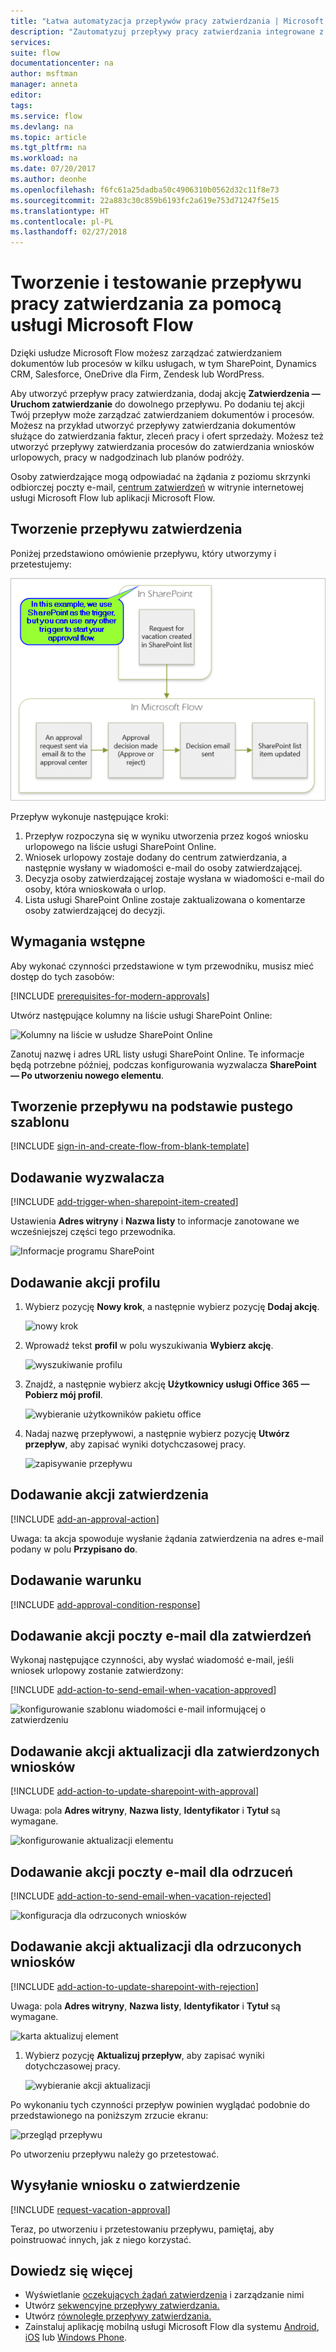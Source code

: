 ```yaml
---
title: "Łatwa automatyzacja przepływów pracy zatwierdzania | Microsoft Docs"
description: "Zautomatyzuj przepływy pracy zatwierdzania integrowane z usługami SharePoint, Dynamics CRM, Salesforce, OneDrive dla Firm, Zendesk lub WordPress."
services: 
suite: flow
documentationcenter: na
author: msftman
manager: anneta
editor: 
tags: 
ms.service: flow
ms.devlang: na
ms.topic: article
ms.tgt_pltfrm: na
ms.workload: na
ms.date: 07/20/2017
ms.author: deonhe
ms.openlocfilehash: f6fc61a25dadba50c4906310b0562d32c11f8e73
ms.sourcegitcommit: 22a883c30c859b6193fc2a619e753d71247f5e15
ms.translationtype: HT
ms.contentlocale: pl-PL
ms.lasthandoff: 02/27/2018
---
```

# <a name="create-and-test-an-approval-workflow-with-microsoft-flow"></a>Tworzenie i testowanie przepływu pracy zatwierdzania za pomocą usługi Microsoft Flow
Dzięki usłudze Microsoft Flow możesz zarządzać zatwierdzaniem dokumentów lub procesów w kilku usługach, w tym SharePoint, Dynamics CRM, Salesforce, OneDrive dla Firm, Zendesk lub WordPress.

Aby utworzyć przepływ pracy zatwierdzania, dodaj akcję **Zatwierdzenia — Uruchom zatwierdzanie** do dowolnego przepływu. Po dodaniu tej akcji Twój przepływ może zarządzać zatwierdzaniem dokumentów i procesów. Możesz na przykład utworzyć przepływy zatwierdzania dokumentów służące do zatwierdzania faktur, zleceń pracy i ofert sprzedaży. Możesz też utworzyć przepływy zatwierdzania procesów do zatwierdzania wniosków urlopowych, pracy w nadgodzinach lub planów podróży.

Osoby zatwierdzające mogą odpowiadać na żądania z poziomu skrzynki odbiorczej poczty e-mail, [centrum zatwierdzeń](https://flow.microsoft.com/manage/approvals/received/) w witrynie internetowej usługi Microsoft Flow lub aplikacji Microsoft Flow.

## <a name="create-an-approval-flow"></a>Tworzenie przepływu zatwierdzenia
Poniżej przedstawiono omówienie przepływu, który utworzymy i przetestujemy:

   ![przegląd przepływu](./media/modern-approvals/create-flow-overview.png)

Przepływ wykonuje następujące kroki:

1. Przepływ rozpoczyna się w wyniku utworzenia przez kogoś wniosku urlopowego na liście usługi SharePoint Online.
2. Wniosek urlopowy zostaje dodany do centrum zatwierdzania, a następnie wysłany w wiadomości e-mail do osoby zatwierdzającej.
3. Decyzja osoby zatwierdzającej zostaje wysłana w wiadomości e-mail do osoby, która wnioskowała o urlop.
4. Lista usługi SharePoint Online zostaje zaktualizowana o komentarze osoby zatwierdzającej do decyzji.

## <a name="prerequisites"></a>Wymagania wstępne
Aby wykonać czynności przedstawione w tym przewodniku, musisz mieć dostęp do tych zasobów:

[!INCLUDE [prerequisites-for-modern-approvals](includes/prerequisites-for-modern-approvals.md)]

Utwórz następujące kolumny na liście usługi SharePoint Online:

   ![Kolumny na liście w usłudze SharePoint Online](./media/modern-approvals/sharepoint-list-fields.png)

Zanotuj nazwę i adres URL listy usługi SharePoint Online. Te informacje będą potrzebne później, podczas konfigurowania wyzwalacza **SharePoint — Po utworzeniu nowego elementu**.

## <a name="create-your-flow-from-the-blank-template"></a>Tworzenie przepływu na podstawie pustego szablonu
[!INCLUDE [sign-in-and-create-flow-from-blank-template](includes/sign-in-and-create-flow-from-blank-template.md)]

## <a name="add-a-trigger"></a>Dodawanie wyzwalacza
[!INCLUDE [add-trigger-when-sharepoint-item-created](includes/add-trigger-when-sharepoint-item-created.md)]

Ustawienia **Adres witryny** i **Nazwa listy** to informacje zanotowane we wcześniejszej części tego przewodnika.

![Informacje programu SharePoint](./media/modern-approvals/select-sharepoint-site-info.png)

## <a name="add-a-profile-action"></a>Dodawanie akcji profilu
1. Wybierz pozycję **Nowy krok**, a następnie wybierz pozycję **Dodaj akcję**.
   
    ![nowy krok](./media/modern-approvals/select-sharepoint-add-action.png)
2. Wprowadź tekst **profil** w polu wyszukiwania **Wybierz akcję**.
   
    ![wyszukiwanie profilu](./media/modern-approvals/search-for-profile.png)
3. Znajdź, a następnie wybierz akcję **Użytkownicy usługi Office 365 — Pobierz mój profil**.
   
    ![wybieranie użytkowników pakietu office](./media/modern-approvals/select-my-profile.png)
4. Nadaj nazwę przepływowi, a następnie wybierz pozycję **Utwórz przepływ**, aby zapisać wyniki dotychczasowej pracy.
   
    ![zapisywanie przepływu](./media/modern-approvals/save.png)

## <a name="add-an-approval-action"></a>Dodawanie akcji zatwierdzenia
[!INCLUDE [add-an-approval-action](includes/add-an-approval-action.md)]

Uwaga: ta akcja spowoduje wysłanie żądania zatwierdzenia na adres e-mail podany w polu **Przypisano do**.

## <a name="add-a-condition"></a>Dodawanie warunku
[!INCLUDE [add-approval-condition-response](includes/add-approval-condition-response.md)]

## <a name="add-an-email-action-for-approvals"></a>Dodawanie akcji poczty e-mail dla zatwierdzeń
Wykonaj następujące czynności, aby wysłać wiadomość e-mail, jeśli wniosek urlopowy zostanie zatwierdzony:

[!INCLUDE [add-action-to-send-email-when-vacation-approved](includes/add-action-to-send-email-when-vacation-approved.md)]

   ![konfigurowanie szablonu wiadomości e-mail informującej o zatwierdzeniu](./media/sequential-modern-approvals/yes-email-config.png)

## <a name="add-an-update-action-for-approved-requests"></a>Dodawanie akcji aktualizacji dla zatwierdzonych wniosków
[!INCLUDE [add-action-to-update-sharepoint-with-approval](includes/add-action-to-update-sharepoint-with-approval.md)]

Uwaga: pola **Adres witryny**, **Nazwa listy**, **Identyfikator** i **Tytuł** są wymagane.

![konfigurowanie aktualizacji elementu](./media/modern-approvals/configure-update-item.png)

## <a name="add-an-email-action-for-rejections"></a>Dodawanie akcji poczty e-mail dla odrzuceń
[!INCLUDE [add-action-to-send-email-when-vacation-rejected](includes/add-action-to-send-email-when-vacation-rejected.md)]

![konfiguracja dla odrzuconych wniosków](./media/modern-approvals/configure-rejected-email.png)

## <a name="add-update-action-for-rejected-requests"></a>Dodawanie akcji aktualizacji dla odrzuconych wniosków
[!INCLUDE [add-action-to-update-sharepoint-with-rejection](includes/add-action-to-update-sharepoint-with-rejection.md)]

   Uwaga: pola **Adres witryny**, **Nazwa listy**, **Identyfikator** i **Tytuł** są wymagane.

![karta aktualizuj element](./media/modern-approvals/configure-update-item-no.png)

1. Wybierz pozycję **Aktualizuj przepływ**, aby zapisać wyniki dotychczasowej pracy.
   
    ![wybieranie akcji aktualizacji](./media/modern-approvals/update.png)

Po wykonaniu tych czynności przepływ powinien wyglądać podobnie do przedstawionego na poniższym zrzucie ekranu:

![przegląd przepływu](./media/modern-approvals/completed-flow.png)

Po utworzeniu przepływu należy go przetestować.

## <a name="request-an-approval"></a>Wysyłanie wniosku o zatwierdzenie
[!INCLUDE [request-vacation-approval](includes/request-vacation-approval.md)]

Teraz, po utworzeniu i przetestowaniu przepływu, pamiętaj, aby poinstruować innych, jak z niego korzystać.

## <a name="learn-more"></a>Dowiedz się więcej
* Wyświetlanie [oczekujących żądań zatwierdzenia](approve-reject-requests.md) i zarządzanie nimi
* Utwórz [sekwencyjne przepływy zatwierdzania.](sequential-modern-approvals.md)
* Utwórz [równoległe przepływy zatwierdzania.](parallel-modern-approvals.md)
* Zainstaluj aplikację mobilną usługi Microsoft Flow dla systemu [Android](https://aka.ms/flowmobiledocsandroid), [iOS](https://aka.ms/flowmobiledocsios) lub [Windows Phone](https://aka.ms/flowmobilewindows).
